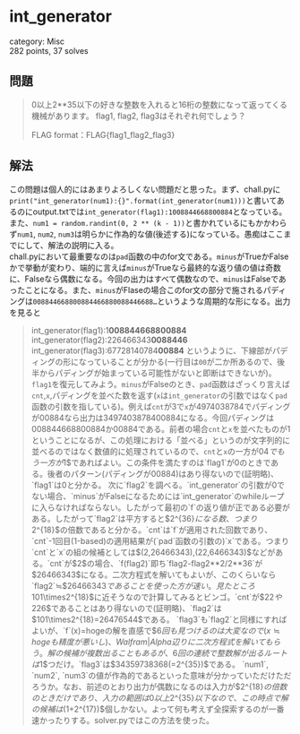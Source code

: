 # int\_generator
category: Misc  
282 points, 37 solves

## 問題
> 0以上2**35以下の好きな整数を入れると16桁の整数になって返ってくる機械があります。
> flag1, flag2, flag3はそれぞれ何でしょう？
> 
> FLAG format：FLAG{flag1\_flag2\_flag3}

## 解法
この問題は個人的にはあまりよろしくない問題だと思った。まず、chall.pyに`print("int_generator(num1):{}".format(int_generator(num1)))`と書いてあるのにoutput.txtでは`int_generator(flag1):1008844668800884`となっている。また、`num1 = random.randint(0, 2 ** (k - 1))`と書かれているにもかかわらず`num1`, `num2`, `num3`は明らかに作為的な値(後述する)になっている。愚痴はここまでにして、解法の説明に入る。  
chall.pyにおいて最重要なのは`pad`函数の中のfor文である。`minus`がTrueかFalseかで挙動が変わり、端的に言えば`minus`がTrueなら最終的な返り値の値は奇数に、Falseなら偶数になる。今回の出力はすべて偶数なので、`minus`はFalseであったことになる。また、`minus`がFlaseの場合このfor文の部分で施されるパディングは`008844668800884466880088446688…`というような周期的な形になる。出力を見ると
> int\_generator(flag1):1**008844668800884**
> int\_generator(flag2):226466343**0088446**
> int\_generator(flag3):67728140784**00884**
というように、下線部がパディングの形になっていることが分かる(一行目は`00`が二か所あるので、後半からパディングが始まっている可能性がないと即断はできないが)。  
`flag1`を復元してみよう。`minus`がFalseのとき、`pad`函数はざっくり言えば`cnt`,`x`,パディングを並べた数を返す(`x`は`int_generator`の引数ではなく`pad`函数の引数を指している)。例えば`cnt`が3で`x`が4974038784でパディングが00884なら出力は3497403878400884になる。今回パディングは008844668800884か00884である。前者の場合`cnt`と`x`を並べたものが1ということになるが、この処理における「並べる」というのが文字列的に並べるのではなく数値的に処理されているので、`cnt`と`x`の一方が$04でもう一方が$1$であればよい。この条件を満たすのは`flag1`が0のときである。後者のパターン(パディングが00884)はあり得ないので(証明略)、`flag1`は0と分かる。  
次に`flag2`を調べる。`int_generator`の引数が0でない場合、`minus`がFalseになるためには`int_generator`のwhileループに入らなければならない。したがって最初の`f`の返り値が正である必要がある。したがって`flag2`は平方すると$2^{36}$になる数、つまり$2^{18}$の倍数であると分かる。`cnt`は`f`が適用された回数であり、`cnt`-1回目(1-based)の適用結果が(`pad`函数の引数の)`x`である。つまり`cnt`と`x`の組の候補としては$(2,26466343),(22,6466343)$などがある。`cnt`が$2$の場合、`f(flag2)`即ち`flag2-flag2**2/2**36`が$26466343$になる。二次方程式を解いてもよいが、このくらいなら`flag2`≒$26466343$であることを使った方が速い。見たところ$101\times2^{18}$に近そうなので計算してみるとビンゴ。`cnt`が$22$や$226$であることはあり得ないので(証明略)、`flag2`は$101\times2^{18}=26476544$である。  
`flag3`も`flag2`と同様にすればよいが、`f`(x)=hogeの解を直感で$6$回も見つけるのは大変なので(x≒hogeも精度が悪いし)、Walfram|Alpha辺りに二次方程式を解いてもらう。解の候補が複数出ることもあるが、$6$回の連続で整数解が出るルートは$1$つだけ。`flag3`は$34359738368(=2^{35})$である。  
`num1`, `num2`, `num3`の値が作為的であるといった意味が分かっていただけただろうか。なお、前述のとおり出力が偶数になるのは入力が$2^{18}$の倍数のときだけであり、入力の範囲は$0$以上$2^{35}$以下なので、この時点で解の候補は$(1+2^{17})$個しかない。よって何も考えず全探索するのが一番速かったりする。solver.pyではこの方法を使った。

